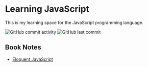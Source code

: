 # Learning JavaScript

This is my learning space for the JavaScript programming language.

![GitHub commit activity](https://img.shields.io/github/commit-activity/w/Greg-T8/JavaScript)
![GitHub last commit](https://img.shields.io/github/last-commit/Greg-T8/JavaScript)

## Book Notes
- [Eloquent JavaScript](./Books/professional_javascript/notes.md)
